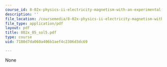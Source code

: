 ```yaml
---
course_id: 8-02x-physics-ii-electricity-magnetism-with-an-experimental-focus-spring-2005
description: ''
file_location: /coursemedia/8-02x-physics-ii-electricity-magnetism-with-an-experimental-focus-spring-2005/7180d7da060a406b1aef4c2306d3dc69_802x_05_sol5.pdf
file_type: application/pdf
layout: pdf
title: 802x_05_sol5.pdf
type: course
uid: 7180d7da060a406b1aef4c2306d3dc69

---
```

None